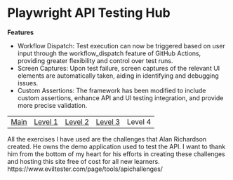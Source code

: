 # Playwright API Testing Hub
**Features**
- Workflow Dispatch: Test execution can now be triggered based on user input through the workflow_dispatch feature of GitHub Actions, providing greater flexibility and control over test runs.
- Screen Captures: Upon test failure, screen captures of the relevant UI elements are automatically taken, aiding in identifying and debugging issues.
- Custom Assertions: The framework has been modified to include custom assertions, enhance API and UI testing integration, and provide more precise validation.

<table>
  <tr>
    <td><a href="https://github.com/Cerosh/apiChallenges.github.io/tree/main">Main</a></td>
    <td><a href="https://github.com/Cerosh/apiChallenges.github.io/tree/level.1">Level 1</a></td>
    <td><a href="https://github.com/Cerosh/apiChallenges.github.io/tree/level.2">Level 2</a></td>
    <td><a href="https://github.com/Cerosh/apiChallenges.github.io/tree/level.3">Level 3</a></td>
    <td>Level 4</td>
  </tr>
</table>
All the exercises I have used are the challenges that  Alan Richardson created. He owns the demo application used to test the API. I want to thank him from the bottom of my heart for his efforts in creating these challenges and hosting this site free of cost for all new learners.
https://www.eviltester.com/page/tools/apichallenges/<br>
